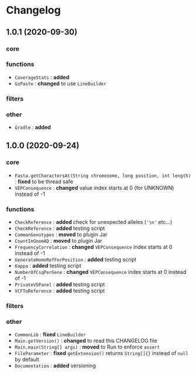 # Changelog

## 1.0.1 (2020-09-30)
### core
### functions
* ```CoverageStats``` : **added**
* ```GzPaste``` : **changed** to use ```LineBuilder```
### filters
### other
* ```Gradle``` : **added**

## 1.0.0 (2020-09-24)
### core
* ```Fasta.getCharactersAt(String chromosome, long position, int length)``` : **fixed** to be thread safe
* ```VEPConsequence``` : **changed** value index starts at 0 (for UNKNOWN) instead of -1
### functions
* ```CheckReference``` : **added** check for unexpected alleles (```'\n'``` etc...)
* ```CheckReference``` : **added** testing script
* ```CommonGenotypes``` : **moved** to plugin Jar
* ```CountInGnomAD``` : **moved** to plugin Jar
* ```FrequencyCorrelation``` : **changed** ```VEPConsequence``` index starts at 0 instead of -1
* ```GenerateHomoRefForPosition``` : **added** testing script
* ```Kappa``` : **added** testing script
* ```NumberOfCsqPerGene``` : **changed** ```VEPConsequence``` index starts at 0 instead of -1
* ```PrivateVSPanel``` : **added** testing script
* ```VCFToReference``` : **added** testing script
### filters
### other
* ```CommonLib``` : **fixed** ```LineBuilder```
* ```Main.getVersion()``` : **changed** to read this CHANGELOG file
* ```Main.main(String[] args)``` : **moved** to Run to enforce ```assert```
* ```FileParameter``` : **fixed** ```getExtension()``` returns ```String[]{}``` instead of ```null``` by default
* ```Documentation``` : **added** versioning


